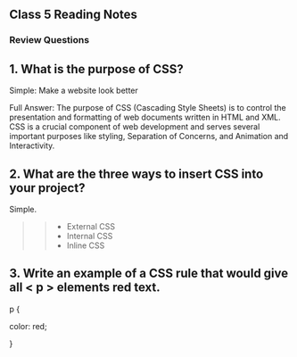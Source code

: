 ## Class 5 Reading Notes

### Review Questions

## 1. What is the purpose of CSS?

Simple: Make a website look better

Full Answer:
The purpose of CSS (Cascading Style Sheets) is to control the presentation and formatting of web documents written in HTML and XML. CSS is a crucial component of web development and serves several important purposes like styling, Separation of Concerns, and Animation and Interactivity.

## 2. What are the three ways to insert CSS into your project?

Simple.
>>* External CSS
>>* Internal CSS
>>* Inline CSS

##  3. Write an example of a CSS rule that would give all < p > elements red text.

p { 
  
  color: red;
  
}